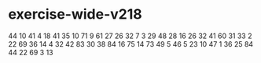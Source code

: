 # exercise-wide-v218
44
10
41
4
18
41
35
10
71
9
61
27
26
32
7
3
29
48
28
16
26
32
41
60
31
33
2
22
69
36
14
4
32
42
83
30
38
84
16
75
14
73
49
5
46
5
23
10
47
1
36
25
84
44
22
69
3
13
